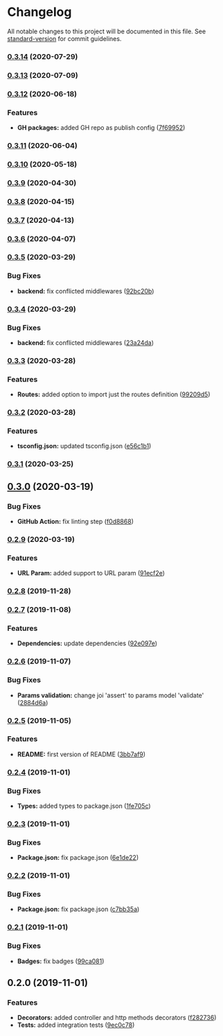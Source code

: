 # Changelog

All notable changes to this project will be documented in this file. See [standard-version](https://github.com/conventional-changelog/standard-version) for commit guidelines.

### [0.3.14](https://github.com/MutterPedro/digjoy/compare/v0.3.13...v0.3.14) (2020-07-29)

### [0.3.13](https://github.com/MutterPedro/digjoy/compare/v0.3.12...v0.3.13) (2020-07-09)

### [0.3.12](https://github.com/MutterPedro/digjoy/compare/v0.3.11...v0.3.12) (2020-06-18)


### Features

* **GH packages:** added GH repo as publish config ([7f69952](https://github.com/MutterPedro/digjoy/commit/7f69952beb080569b5e257ce4e1cd5fd83ca5054))

### [0.3.11](https://github.com/MutterPedro/digjoy/compare/v0.3.10...v0.3.11) (2020-06-04)

### [0.3.10](https://github.com/MutterPedro/digjoy/compare/v0.3.9...v0.3.10) (2020-05-18)

### [0.3.9](https://github.com/MutterPedro/digjoy/compare/v0.3.8...v0.3.9) (2020-04-30)

### [0.3.8](https://github.com/MutterPedro/digjoy/compare/v0.3.7...v0.3.8) (2020-04-15)

### [0.3.7](https://github.com/MutterPedro/digjoy/compare/v0.3.6...v0.3.7) (2020-04-13)

### [0.3.6](https://github.com/MutterPedro/digjoy/compare/v0.3.5...v0.3.6) (2020-04-07)

### [0.3.5](https://github.com/MutterPedro/digjoy/compare/v0.3.4...v0.3.5) (2020-03-29)


### Bug Fixes

* **backend:** fix conflicted middlewares ([92bc20b](https://github.com/MutterPedro/digjoy/commit/92bc20bb80d7b3eed67ad1dd7bca14893f0aae6f))

### [0.3.4](https://github.com/MutterPedro/digjoy/compare/v0.3.3...v0.3.4) (2020-03-29)


### Bug Fixes

* **backend:** fix conflicted middlewares ([23a24da](https://github.com/MutterPedro/digjoy/commit/23a24da7ee21020a901939015fa395c5fe19a36f))

### [0.3.3](https://github.com/MutterPedro/digjoy/compare/v0.3.2...v0.3.3) (2020-03-28)


### Features

* **Routes:** added option to import just the routes definition ([99209d5](https://github.com/MutterPedro/digjoy/commit/99209d5724e3d13aab46e567d1e304cc052c3b55))

### [0.3.2](https://github.com/MutterPedro/digjoy/compare/v0.3.1...v0.3.2) (2020-03-28)


### Features

* **tsconfig.json:** updated tsconfig.json ([e56c1b1](https://github.com/MutterPedro/digjoy/commit/e56c1b169433631a4920a8ecb43f76671aa25032))

### [0.3.1](https://github.com/MutterPedro/digjoy/compare/v0.3.0...v0.3.1) (2020-03-25)

## [0.3.0](https://github.com/MutterPedro/digjoy/compare/v0.2.9...v0.3.0) (2020-03-19)


### Bug Fixes

* **GitHub Action:** fix linting step ([f0d8868](https://github.com/MutterPedro/digjoy/commit/f0d886853469fa0438b8a11e380afef61bbc98b2))

### [0.2.9](https://github.com/MutterPedro/digjoy/compare/v0.2.8...v0.2.9) (2020-03-19)


### Features

* **URL Param:** added support to URL param ([91ecf2e](https://github.com/MutterPedro/digjoy/commit/91ecf2e95df103dda36c9b9f5116f785fa249005))

### [0.2.8](https://github.com/MutterPedro/digjoy/compare/v0.2.7...v0.2.8) (2019-11-28)

### [0.2.7](https://github.com/MutterPedro/digjoy/compare/v0.2.6...v0.2.7) (2019-11-08)


### Features

* **Dependencies:** update dependencies ([92e097e](https://github.com/MutterPedro/digjoy/commit/92e097ed4a9434b24e795ea1fb40a981af780396))

### [0.2.6](https://github.com/MutterPedro/digjoy/compare/v0.2.5...v0.2.6) (2019-11-07)


### Bug Fixes

* **Params validation:** change joi 'assert' to params model 'validate' ([2884d6a](https://github.com/MutterPedro/digjoy/commit/2884d6a034d9487024d4248e75de9554d18d286d))

### [0.2.5](https://github.com/MutterPedro/digjoy/compare/v0.2.4...v0.2.5) (2019-11-05)


### Features

* **README:** first version of README ([3bb7af9](https://github.com/MutterPedro/digjoy/commit/3bb7af9b491520acca718d599ad160527915beba))

### [0.2.4](https://github.com/MutterPedro/digjoy/compare/v0.2.3...v0.2.4) (2019-11-01)


### Bug Fixes

* **Types:** added types to package.json ([1fe705c](https://github.com/MutterPedro/digjoy/commit/1fe705c6667dfabc31cfb4114a4c2c87ee8be33b))

### [0.2.3](https://github.com/MutterPedro/digjoy/compare/v0.2.2...v0.2.3) (2019-11-01)


### Bug Fixes

* **Package.json:** fix package.json ([6e1de22](https://github.com/MutterPedro/digjoy/commit/6e1de22c4d3507f27079598ca49b87082603d4c1))

### [0.2.2](https://github.com/MutterPedro/digjoy/compare/v0.2.1...v0.2.2) (2019-11-01)


### Bug Fixes

* **Package.json:** fix package.json ([c7bb35a](https://github.com/MutterPedro/digjoy/commit/c7bb35a130a16fb3bfd90157a9492094e791bdb3))

### [0.2.1](https://github.com/MutterPedro/digjoy/compare/v0.2.0...v0.2.1) (2019-11-01)


### Bug Fixes

* **Badges:** fix badges ([99ca081](https://github.com/MutterPedro/digjoy/commit/99ca081bc228b336f4f0c235fe6188c45822da5d))

## 0.2.0 (2019-11-01)


### Features

* **Decorators:** added controller and http methods decorators ([f282736](https://github.com/MutterPedro/digjoy/commit/f2827363732a91230f777c2739f6d72877078520))
* **Tests:** added integration tests ([9ec0c78](https://github.com/MutterPedro/digjoy/commit/9ec0c78d2b1297b2f2672792c2fc64242aa33f25))
